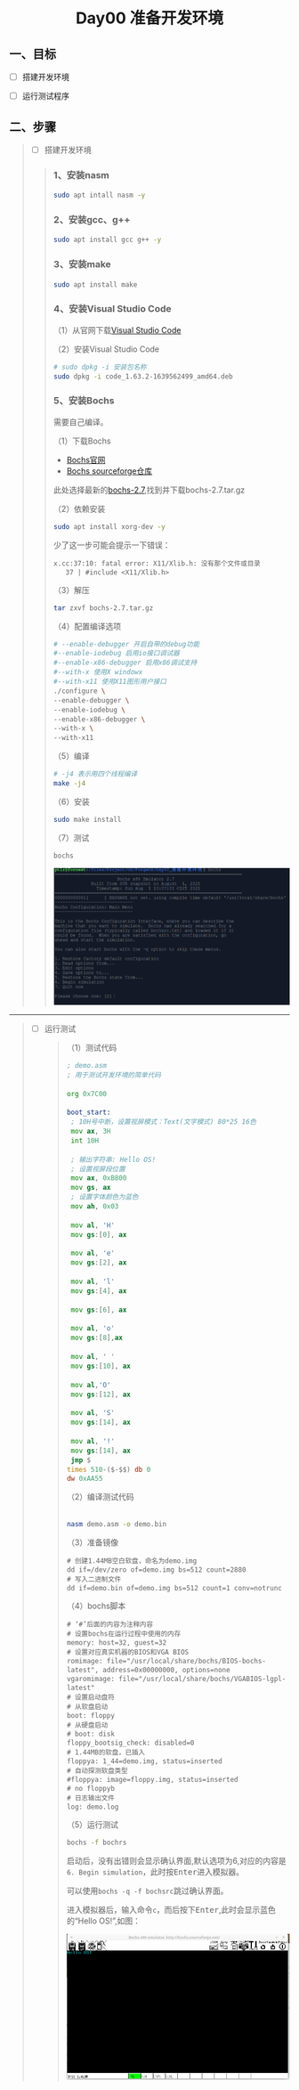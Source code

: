 # <h1 align="center">Day00 准备开发环境</h1>

## 一、目标

* [ ] 搭建开发环境
* [ ] 运行测试程序



## 二、步骤

> * [ ] 搭建开发环境
> > ### 1、安装nasm
> >
> > ```bash
> > sudo apt intall nasm -y
> > ```
> >
> > ### 2、安装gcc、g++
> >
> > ```bash
> > sudo apt install gcc g++ -y
> > ```
> >
> > ### 3、安装make
> >
> > ```bash
> > sudo apt install make
> > ```
> >
> > ### 4、安装Visual Studio Code
> >
> > （1）从官网下载[Visual Studio Code](https://code.visualstudio.com/)
> >
> > （2）安装Visual Studio Code
> >
> > ```bash
> > # sudo dpkg -i 安装包名称
> > sudo dpkg -i code_1.63.2-1639562499_amd64.deb
> > ```
> >
> > ### 5、安装Bochs
> >
> > 需要自己编译。
> >
> > （1）下载Bochs
> >
> > * [Bochs官网](https://bochs.sourceforge.io/)
> > * [Bochs sourceforge仓库](https://sourceforge.net/projects/bochs/files/bochs/)
> >
> > 此处选择最新的[bochs-2.7](https://sourceforge.net/projects/bochs/files/bochs/2.7/),找到并下载bochs-2.7.tar.gz
> >
> > （2）依赖安装
> >
> > ```bash
> > sudo apt install xorg-dev -y
> > ```
> >
> > 少了这一步可能会提示一下错误：
> >
> > ```
> > x.cc:37:10: fatal error: X11/Xlib.h: 没有那个文件或目录
> >    37 | #include <X11/Xlib.h>
> > ```
> >
> > （3）解压
> >
> > ```bash
> > tar zxvf bochs-2.7.tar.gz
> > ```
> >
> > （4）配置编译选项
> >
> > ```bash
> > # --enable-debugger 开启自带的debug功能
> > #--enable-iodebug 启用io接口调试器
> > #--enable-x86-debugger 启用x86调试支持
> > #--with-x 使用X windowx
> > #--with-x11 使用X11图形用户接口
> > ./configure \
> > --enable-debugger \
> > --enable-iodebug \
> > --enable-x86-debugger \
> > --with-x \
> > --with-x11
> > ```
> >
> > （5）编译
> >
> > ```bash
> > # -j4 表示用四个线程编译
> > make -j4
> > ```
> >
> > （6）安装
> >
> > ```bash
> > sudo make install
> > ```
> > （7）测试
> >
> > ```bash
> > bochs
> > ```
> >
> > 
> >
> > ![安装结果测试](img/InstallSuccess.png)

----

>* [ ] 运行测试
>
>   > （1）测试代码
>   >
>   > ```asm
>   > ; demo.asm
>   > ; 用于测试开发环境的简单代码
>   > 
>   > org 0x7C00
>   > 
>   > boot_start:
>   >  ; 10H号中断，设置视屏模式：Text(文字模式) 80*25 16色
>   >  mov ax, 3H
>   >  int 10H
>   > 
>   >  ; 输出字符串: Hello OS!
>   >  ; 设置视屏段位置
>   >  mov ax, 0xB800
>   >  mov gs, ax
>   >  ; 设置字体颜色为蓝色
>   >  mov ah, 0x03
>   > 
>   >  mov al, 'H'
>   >  mov gs:[0], ax
>   > 
>   >  mov al, 'e'
>   >  mov gs:[2], ax
>   > 
>   >  mov al, 'l'
>   >  mov gs:[4], ax
>   > 
>   >  mov gs:[6], ax
>   > 
>   >  mov al, 'o'
>   >  mov gs:[8],ax
>   > 
>   >  mov al, ' '
>   >  mov gs:[10], ax
>   > 
>   >  mov al,'O'
>   >  mov gs:[12], ax
>   > 
>   >  mov al, 'S'
>   >  mov gs:[14], ax
>   > 
>   >  mov al, '!'
>   >  mov gs:[14], ax
>   >  jmp $
>   > times 510-($-$$) db 0
>   > dw 0xAA55
>   > ```
>   >
>   > （2）编译测试代码
>   >
>   > ```bash
>   > 
>   > nasm demo.asm -o demo.bin
>   > ```
>   >
>   > （3）准备镜像
>   >
>   > ```
>   > # 创建1.44MB空白软盘，命名为demo.img
>   > dd if=/dev/zero of=demo.img bs=512 count=2880
>   > # 写入二进制文件
>   > dd if=demo.bin of=demo.img bs=512 count=1 conv=notrunc
>   > ```
>   >
>   > 
>   >
>   > （4）bochs脚本
>   >
>   > ```bochsrc
>   > # ‘#’后面的内容为注释内容
>   > # 设置bochs在运行过程中使用的内存
>   > memory: host=32, guest=32
>   > # 设置对应真实机器的BIOS和VGA BIOS
>   > romimage: file="/usr/local/share/bochs/BIOS-bochs-latest", address=0x00000000, options=none
>   > vgaromimage: file="/usr/local/share/bochs/VGABIOS-lgpl-latest"
>   > # 设置启动盘符
>   > # 从软盘启动
>   > boot: floppy
>   > # 从硬盘启动
>   > # boot: disk
>   > floppy_bootsig_check: disabled=0
>   > # 1.44MB的软盘，已插入
>   > floppya: 1_44=demo.img, status=inserted
>   > # 自动探测软盘类型
>   > #floppya: image=floppy.img, status=inserted
>   > # no floppyb
>   > # 日志输出文件
>   > log: demo.log
>   > ```
>   >
>   > （5）运行测试
>   >
>   > ```bash
>   > bochs -f bochrs
>   > ```
>   >
>   > 启动后，没有出错则会显示确认界面,默认选项为6,对应的内容是`6. Begin simulation`，此时按<kbd>Enter</kbd>进入模拟器。
>   >
>   > 可以使用`bochs -q -f bochsrc`跳过确认界面。
>   >
>   > 进入模拟器后，输入命令`c`，而后按下<kbd>Enter</kbd>,此时会显示蓝色的“Hello OS!”,如图：
>   >
>   > ![运行结果](img/DemoSuccess.png)

